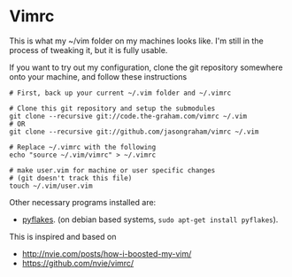 # Vimrc #

This is what my ~/vim folder on my machines looks like.  I'm still in the
process of tweaking it, but it is fully usable.

If you want to try out my configuration, clone the git repository somewhere
onto your machine, and follow these instructions

	# First, back up your current ~/.vim folder and ~/.vimrc

	# Clone this git repository and setup the submodules
	git clone --recursive git://code.the-graham.com/vimrc ~/.vim
	# OR
	git clone --recursive git://github.com/jasongraham/vimrc ~/.vim

	# Replace ~/.vimrc with the following 
	echo "source ~/.vim/vimrc" > ~/.vimrc

	# make user.vim for machine or user specific changes
	# (git doesn't track this file)
	touch ~/.vim/user.vim

Other necessary programs installed are:

+ [pyflakes][]. (on debian based systems, `sudo apt-get install pyflakes`).

[pyflakes]:http://pypi.python.org/pypi/pyflakes/

This is inspired and based on

+ <http://nvie.com/posts/how-i-boosted-my-vim/>
+ <https://github.com/nvie/vimrc/>
